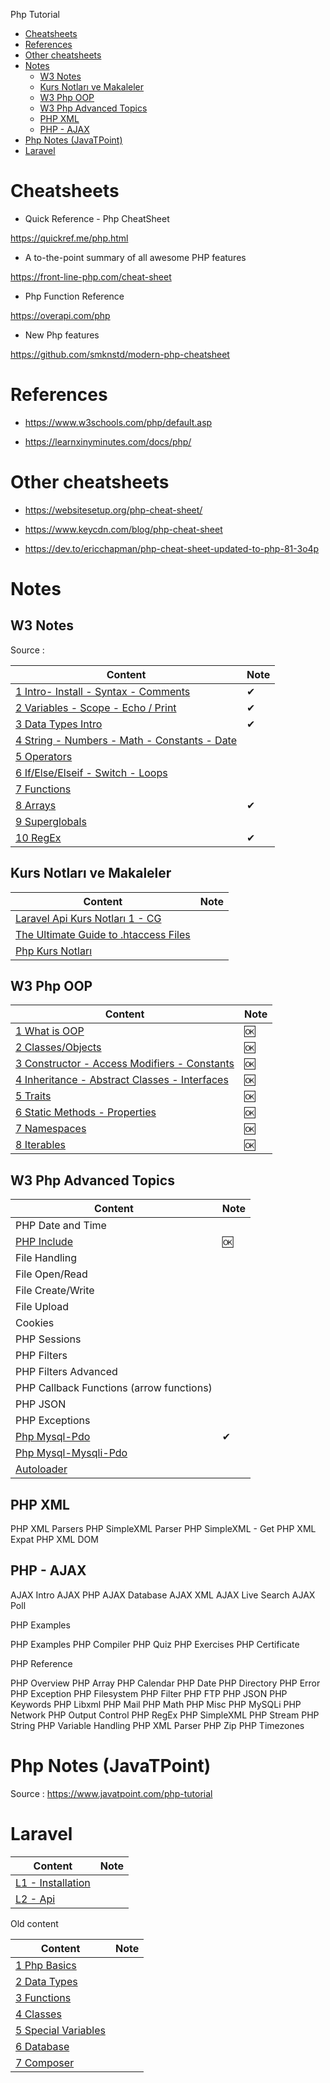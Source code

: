 
Php Tutorial

- [Cheatsheets](#cheatsheets)
- [References](#references)
- [Other cheatsheets](#other-cheatsheets)
- [Notes](#notes)
  - [W3 Notes](#w3-notes)
  - [Kurs Notları ve Makaleler](#kurs-notları-ve-makaleler)
  - [W3 Php OOP](#w3-php-oop)
  - [W3 Php Advanced Topics](#w3-php-advanced-topics)
  - [PHP XML](#php-xml)
  - [PHP - AJAX](#php---ajax)
- [Php Notes (JavaTPoint)](#php-notes-javatpoint)
- [Laravel](#laravel)

# Cheatsheets

- Quick Reference - Php CheatSheet

https://quickref.me/php.html

- A to-the-point summary of all awesome PHP features

https://front-line-php.com/cheat-sheet

- Php Function Reference

https://overapi.com/php

- New Php features

https://github.com/smknstd/modern-php-cheatsheet


# References

- https://www.w3schools.com/php/default.asp

- https://learnxinyminutes.com/docs/php/

# Other cheatsheets

- https://websitesetup.org/php-cheat-sheet/

- https://www.keycdn.com/blog/php-cheat-sheet

- https://dev.to/ericchapman/php-cheat-sheet-updated-to-php-81-3o4p

# Notes

## W3 Notes

Source : 

Content                                                      | Note
-------------------------------------------------------------|-----
[1 Intro- Install - Syntax - Comments](./php-w3-01-intro.md) | ✔
[2 Variables - Scope - Echo / Print ](./php-w3-02-variables.md) | ✔
[3 Data Types Intro](./php-w3-03-data-types.md)                 | ✔
[4 String - Numbers - Math - Constants - Date](./php-w3-04-data-types-detail.md) |
[5 Operators](./php-w3-05-operators.md)                                          |
[6 If/Else/Elseif - Switch - Loops](./php-w3-06-if-loops.md)                     |
[7 Functions](./php-w3-07-functions.md)                                          |
[8 Arrays](./php-w3-08-arrays.md)                                                | ✔
[9 Superglobals](./php-w3-09-superglobals.md)                                    |
[10 RegEx](./php-w3-10-regex.md)                                                 | ✔


## Kurs Notları ve Makaleler

Content                                                             | Note
--------------------------------------------------------------------|-----
[Laravel Api Kurs Notları 1 - CG](./ude-laravel-api-not1.md)        |
[The Ultimate Guide to .htaccess Files](./article/art-htaccess1.md) |
[Php Kurs Notları](./ude-php-te-not1.md)                            |


## W3 Php OOP

| Content                                                                       | Note |
|-------------------------------------------------------------------------------|------|
| [1 What is OOP](./php-oop-01-intro.md)                                        | 🆗   |
| [2 Classes/Objects](./php-oop-S02-classes.md)                                  | 🆗   |
| [3 Constructor - Access Modifiers - Constants ](./php-oop-03-constructor.md)  | 🆗   |
| [4 Inheritance - Abstract Classes - Interfaces ](./php-oop-04-inheritance.md) | 🆗   |
| [5 Traits](./php-oop-05-traits.md)                                            | 🆗   |
| [6 Static Methods - Properties](./php-oop-06-static-method-props.md)          | 🆗   |
| [7 Namespaces](./php-oop-07-namespaces.md)                                    | 🆗   |
| [8 Iterables](./php-oop-08-iterables.md)                                      | 🆗   |

## W3 Php Advanced Topics

 Content                                      | Note |
----------------------------------------------|------|
 PHP Date and Time                            |
 [PHP Include](./php-adv-02-include.md)       | 🆗   
 File Handling                                |
 File Open/Read                               |
 File Create/Write                            |
 File Upload                                  |
 Cookies                                      |
 PHP Sessions                                 |
 PHP Filters                                  |
 PHP Filters Advanced                         |
 PHP Callback Functions (arrow functions)|
 PHP JSON                                     |
 PHP Exceptions                               |
[Php Mysql-Pdo](./php-mysql-tutor-pdo.md)    | ✔    
 [Php Mysql-Mysqli-Pdo](./php-mysql-tutor.md) |
 [Autoloader](./php-w3-11-autoloader.md)|

## PHP XML

PHP XML Parsers
PHP SimpleXML Parser
PHP SimpleXML - Get
PHP XML Expat
PHP XML DOM

## PHP - AJAX

AJAX Intro
AJAX PHP
AJAX Database
AJAX XML
AJAX Live Search
AJAX Poll

PHP Examples

PHP Examples
PHP Compiler
PHP Quiz
PHP Exercises
PHP Certificate

PHP Reference

PHP Overview
PHP Array
PHP Calendar
PHP Date
PHP Directory
PHP Error
PHP Exception
PHP Filesystem
PHP Filter
PHP FTP
PHP JSON
PHP Keywords
PHP Libxml
PHP Mail
PHP Math
PHP Misc
PHP MySQLi
PHP Network
PHP Output Control
PHP RegEx
PHP SimpleXML
PHP Stream
PHP String
PHP Variable Handling
PHP XML Parser
PHP Zip
PHP Timezones

# Php Notes (JavaTPoint)

Source : https://www.javatpoint.com/php-tutorial




# Laravel

| Content                                | Note |
|----------------------------------------|------|
| [L1 - Installation](./lrv-01-basic.md) |
| [L2 - Api](./lrv-02-api.md)            |

Old content

Content                                              | Note
-----------------------------------------------------|-----
[1 Php Basics](./php-01-basics.md)                   |
[2 Data Types](./php-02-data-types-1.md)             |
[3 Functions](./php-03-functions.md)                 |
[4 Classes](./php-04-classes.md)                     |
[5 Special Variables](./php-05-Special-Variables.md) |
[6 Database](./php-06-Database.md)                   |
[7 Composer](./php-07-Composer.md)                   |